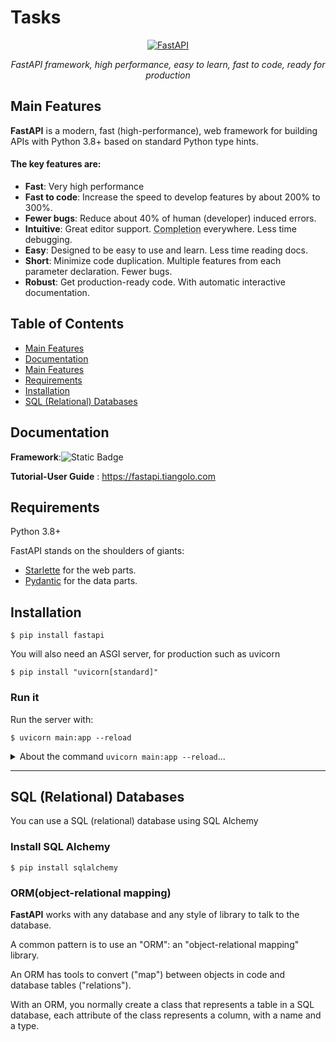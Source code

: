 # Tasks
<p align="center">
  <a href="https://fastapi.tiangolo.com"><img src="https://fastapi.tiangolo.com/img/logo-margin/logo-teal.png" alt="FastAPI"></a>
</p>
<p align="center">
    <em>FastAPI framework, high performance, easy to learn, fast to code, ready for production</em>
</p>

## Main Features
**FastAPI** is a modern, fast (high-performance), web framework for building APIs with Python 3.8+ based on standard Python type hints.

#### The key features are:

* **Fast**: Very high performance
* **Fast to code**: Increase the speed to develop features by about 200% to 300%. 
* **Fewer bugs**: Reduce about 40% of human (developer) induced errors. 
* **Intuitive**: Great editor support. <abbr title="also known as auto-complete, autocompletion, IntelliSense">Completion</abbr> everywhere. Less time debugging.
* **Easy**: Designed to be easy to use and learn. Less time reading docs.
* **Short**: Minimize code duplication. Multiple features from each parameter declaration. Fewer bugs.
* **Robust**: Get production-ready code. With automatic interactive documentation.

## Table of Contents
- [Main Features](#main-features)
- [Documentation](#documentation)
- [Main Features](#main-features)
- [Requirements](#requirements)
- [Installation](#installation)
- [SQL (Relational) Databases](#sql-relational-databases)



## Documentation
**Framework**:![Static Badge](https://img.shields.io/badge/FastAPI-%2318c482?style=plastic)

**Tutorial-User Guide** : <a href="https://fastapi.tiangolo.com" target="_blank">https://fastapi.tiangolo.com</a>

## Requirements

Python 3.8+

FastAPI stands on the shoulders of giants:

* <a href="https://www.starlette.io/" target="_blank">Starlette</a> for the web parts.
* <a href="https://docs.pydantic.dev/" target="_blank">Pydantic</a> for the data parts.

## Installation

<div class="termy">

```console
$ pip install fastapi
```
</div>

You will also need an ASGI server, for production such as uvicorn

<div class="termy">
  
```console
$ pip install "uvicorn[standard]"
```
</div>

### Run it

Run the server with:

<div class="termy">

```console
$ uvicorn main:app --reload
```
</div>

<details> 
<summary>About the command <code>uvicorn main:app --reload</code>...</summary>

The command `uvicorn main:app` refers to:

* `main`: the file `main.py` (the Python "module").
* `app`: the object created inside of `main.py` with the line `app = FastAPI()`.
* `--reload`: make the server restart after code changes. Only do this for development.

</details>

***

## SQL (Relational) Databases
You can use a SQL (relational) database using SQL Alchemy
### Install SQL Alchemy
<div class="termy">
  
```console
$ pip install sqlalchemy
```
</div>

### ORM(object-relational mapping)
**FastAPI** works with any database and any style of library to talk to the database.

A common pattern is to use an "ORM": an "object-relational mapping" library.

An ORM has tools to convert ("map") between objects in code and database tables ("relations").

With an ORM, you normally create a class that represents a table in a SQL database, each attribute of the class represents a column, with a name and a type.


